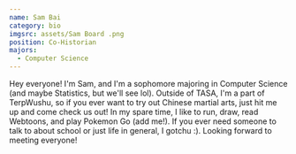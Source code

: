 ```yaml
---
name: Sam Bai
category: bio
imgsrc: assets/Sam Board .png
position: Co-Historian
majors:
  - Computer Science
---
```

Hey everyone! I'm Sam, and I'm a sophomore majoring in Computer Science (and maybe Statistics, but we'll see lol). Outside of TASA, I'm a part of TerpWushu, so if you ever want to try out Chinese martial arts, just hit me up and come check us out! In my spare time, I like to run, draw, read Webtoons, and play Pokemon Go (add me!). If you ever need someone to talk to about school or just life in general, I gotchu :). Looking forward to meeting everyone!
